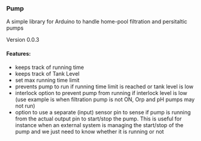 ### Pump
A simple library for Arduino to handle home-pool filtration and persitaltic pumps

Version 0.0.3

#### Features: 

* keeps track of running time
* keeps track of Tank Level
* set max running time limit
* prevents pump to run if running time limit is reached or tank level is low
* interlock option to prevent pump from running if interlock level is low (use example is when filtration pump is not ON, Orp and pH pumps may not run) 
* option to use a separate (input) sensor pin to sense if pump is running from the actual output pin to start/stop the pump. This is useful for instance 
when an external system is managing the start/stop of the pump and we just need to know whether it is running or not
